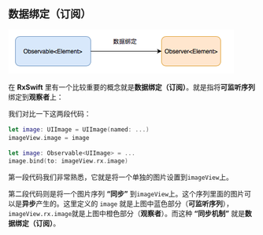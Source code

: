 ## 数据绑定（订阅）

![](/assets/FunctionalReactiveProgramming/Binding.png)

在 **RxSwift** 里有一个比较重要的概念就是**数据绑定（订阅）**。就是指将**可监听序列**绑定到**观察者**上：

我们对比一下这两段代码：

```swift
let image: UIImage = UIImage(named: ...)
imageView.image = image
```

```swift
let image: Observable<UIImage> = ...
image.bind(to: imageView.rx.image)
```

第一段代码我们非常熟悉，它就是将一个单独的图片设置到`imageView`上。

第二段代码则是将一个图片序列 **“同步”** 到`imageView`上。这个序列里面的图片可以是**异步**产生的。这里定义的 `image` 就是上图中蓝色部分（**可监听序列**），`imageView.rx.image`就是上图中橙色部分（**观察者**）。而这种 **“同步机制”** 就是**数据绑定（订阅）**。
